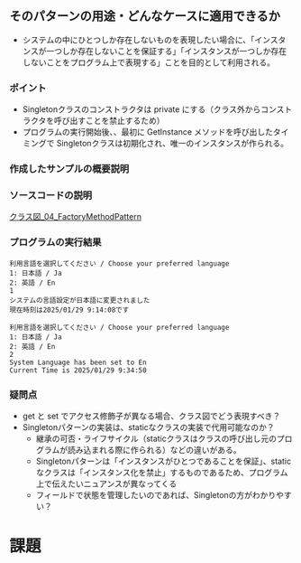 ## そのパターンの用途・どんなケースに適用できるか
- システムの中にひとつしか存在しないものを表現したい場合に、「インスタンスが一つしか存在しないことを保証する」「インスタンスが一つしか存在しないことをプログラム上で表現する」ことを目的として利用される。

### ポイント
- Singletonクラスのコンストラクタは private にする（クラス外からコンストラクタを呼び出すことを禁止するため）
- プログラムの実行開始後、、最初に GetInstance メソッドを呼び出したタイミングで Singletonクラスは初期化され、唯一のインスタンスが作られる。

### 作成したサンプルの概要説明
### ソースコードの説明
[クラス図_04_FactoryMethodPattern](https://app.diagrams.net/#G1tgGOTJkjeALWFz7hoxEG2k6krkbFmu5A#%7B%22pageId%22%3A%22JcSdK4W69RJBayl5DJMe%22%7D)

### プログラムの実行結果
```
利用言語を選択してください / Choose your preferred language
1: 日本語 / Ja
2: 英語 / En
1
システムの言語設定が日本語に変更されました
現在時刻は2025/01/29 9:14:08です
```

```
利用言語を選択してください / Choose your preferred language
1: 日本語 / Ja
2: 英語 / En
2
System Language has been set to En
Current Time is 2025/01/29 9:34:50
```
### 疑問点
- get と set でアクセス修飾子が異なる場合、クラス図でどう表現すべき？
- Singletonパターンの実装は、staticなクラスの実装で代用可能なのか？
  - 継承の可否・ライフサイクル（staticクラスはクラスの呼び出し元のプログラムが読み込まれる際に作られる）などの違いがある。
  - Singletonパターンは「インスタンスがひとつであることを保証」、staticなクラスは「インスタンス化を禁止」するものであるため、プログラム上で伝えたいニュアンスが異なってくる
  - フィールドで状態を管理したいのであれば、Singletonの方がわかりやすい？

# 課題